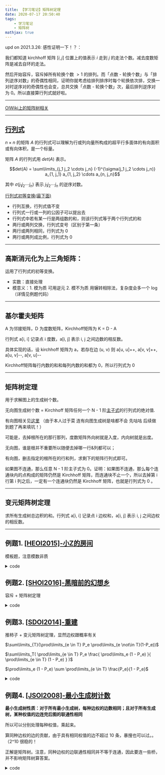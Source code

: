 ```yaml
---
title: 【学习笔记】矩阵树定理
date: 2020-07-17 20:50:40
tags: 
    - 学习笔记
    - 矩阵树
mathjax: true
---
```


upd on 2021.3.26: 感性证明一下！？：

我们都知道 kirchhoff 矩阵 $[i, j]$ 位置上的值表示 $i$ 走到 $j$ 的走法个数。减去度数矩阵是减去自环的走法。

然后开始容斥，容斥掉所有轮换个数 $> 1$ 的排列。而「点数 - 轮换个数」与「排列逆序对数」的奇偶性相同，证明你就考虑给排列排序时每个轮换依次排，交换一对时逆序对的奇偶性也会变，总共交换「点数 - 轮换个数」次，最后排列逆序对为 $0$。所以直接算行列式就好啦。

---

[OIWiki上的矩阵树相关](https://oi-wiki.org/graph/matrix-tree/)

-----

## [行列式](https://blog.csdn.net/qq_36396104/article/details/89298227)

$n \times n$ 的矩阵 $A$ 的行列式可以理解为行或列向量所构成的超平行多面体的有向面积或有向体积，是一个标量。

矩阵 $A$ 的行列式用 $det(A)$ 表示。

$$det(A) = \sum\limits_{j_1 j_2 \cdots j_n} (-1)^{\sigma(j_1 j_2 \cdots j_n)} a_{1, j_1} a_{1, j_2} \cdots a_{n, j_n}$$

其中 $\sigma(j_1 j_2 \cdots j_n)$ 表示 $j_1 j_2 \cdots j_n$ 的逆序对数。

[行列式初等变换(最下面)](https://baike.baidu.com/item/%E5%88%9D%E7%AD%89%E5%8F%98%E6%8D%A2/10648400?fr=aladdin#2)

* 行列互换，行列式值不变
* 行列式一行或一列的公因子可以提出去
* 行列式中若有某一行是两组数的和，则该行列式等于两个行列式的和
* 两行或两列交换，行列式变号（区别于第一条）
* 两行或两列相同，行列式为 0
* 两行或两列成比例，行列式为 0

-----

## 高斯消元化为上三角矩阵：

运用了行列式的初等变换。

* 实数：直接处理
* 模意义：1. 模为质 可用逆元  2. 模不为质 用辗转相除法，复杂度会多一个 log（详情见例题代码）

-----

## 基尔霍夫矩阵

A 为邻接矩阵，D 为度数矩阵，Kirchhoff矩阵为 K = D - A

行列式 a[i, i] 记录点 i 度数，a[i, j] 表示 i, j 之间边数的相反数。

具体实现的话，设 kirchhoff 矩阵为 a，若存在边 (u, v) 则 a[u, u]++, a[v, v]++, a[u, v]--, a[v, u]--

Kirchhoff矩阵每行内数的和和每列内数的和都为 0，所以行列式为 0

-----

## 矩阵树定理

用于求解图上的生成树个数。

无向图生成树个数 = Kirchhoff 矩阵任何一个 N - 1 阶[主子式](https://baike.baidu.com/item/%E4%B8%BB%E5%AD%90%E5%BC%8F/2671796?fr=aladdin)的行列式的绝对值.

有向图相关见[这里](https://www.xht37.com/%E7%9F%A9%E9%98%B5%E6%A0%91%E5%AE%9A%E7%90%86-%E5%AD%A6%E4%B9%A0%E7%AC%94%E8%AE%B0/) （由于本人过于菜 连有向图生成树是啥都不会 先咕咕 后续做到题了再来填坑！）

可能是，去掉根所在的那行那列，度数矩阵外向树就是入度，内向树就是出度。

无向图，谁是根并不重要所以随便去掉哪一行&列都可以；

有向图，删去指定的根所在的行和列，求剩下的矩阵行列式即可。

如果图不连通，那么任意 N - 1 阶主子式为 0。证明：如果图不连通，那么每个连通块内的点构成的矩阵仍然是 Kirchhoff 矩阵，而连通块不止一个，所以去掉第 i 行第 i 列之后，一定有一个连通块仍然是 Kirchhoff 矩阵，也就是行列式为 0 。

-----

## 变元矩阵树定理

求所有生成树总边积的和。行列式 a[i, i] 记录点 i 边权和，a[i, j] 表示 i, j 之间边权的相反数。

-----

## 例题1. [[HEOI2015]-小Z的房间](https://www.luogu.com.cn/problem/P4111)

模板题，注意模数非质

<details>
    <summary>code</summary>
    ``` c++
    #include <bits/stdc++.h>
    #define rep(i, x, y) for (int i = x; i <= y; i++)
    using namespace std;

    const int mod = 1e9;
    const int dir[][2] = {{0, 1}, {1, 0}};
    typedef long long ll;
    ll n, m, a[100][100], id[10][10], idx;
    char s[10][10];

    int main() {
        cin >> n >> m;
        rep(i, 1, n) {
            scanf("%s", s[i] + 1);
            rep(j, 1, m)
                if (s[i][j] == '.') id[i][j] = ++idx;
        }
        rep(i, 1, n) {
            rep(j, 1, m) {
                if (id[i][j]) {
                    rep(k, 0, 1) {
                        int tx = i + dir[k][0], ty = j + dir[k][1];
                        if (tx > n || ty > m || !id[tx][ty]) continue;
                        int x = id[i][j], y = id[tx][ty];
                        a[x][x]++, a[y][y]++, a[x][y]--, a[y][x]--;
                    }
                }
            }
        }
        ll ans = 1;
        rep(i, 1, idx - 1) {  // n - 1 阶主子式
            rep(j, i + 1, idx - 1) {
                while (a[j][i]) {  // 在模意义下用辗转相除法，类比 gcd(a, b) = gcd(b, a % b) 直到 b = 0，用第 i 行消第 j 行
                    ll d = a[i][i] / a[j][i];
                    rep(k, i, idx - 1)
                        a[i][k] = (a[i][k] - d * a[j][k] % mod + mod) % mod;
                    swap(a[i], a[j]), ans = -ans;
                }
            }
            ans = (ans * a[i][i] % mod + mod) % mod;
        }
        printf("%lld\n", ans);
        return 0;
    }
    ```
</details>

## 例题2. [[SHOI2016]-黑暗前的幻想乡](https://www.luogu.com.cn/problem/P4336)

容斥 + 矩阵树定理

<details>
    <summary>code</summary>
    ``` c++
    #include <bits/stdc++.h>
    #define rep(i, x, y) for (int i = x; i <= y; i++)
    using namespace std;

    const int mod = 1e9 + 7;
    typedef long long ll;
    typedef pair<int, int> pii;
    ll n, a[20][20], res;
    vector<pii> g[20];

    int main() {
        cin >> n;
        rep(i, 1, n - 1) {
            int m, x, y; scanf("%d", &m);
            while (m--) {
                scanf("%d%d", &x, &y);
                g[i].push_back(make_pair(x, y));
            }
        }
        rep(s, 0, (1 << (n - 1)) - 1) {
            int cnt = 0;
            memset(a, 0, sizeof(a));
            rep(i, 1, n) {
                if (s & (1 << (i - 1))) {
                    ++cnt;
                    for (int j = 0; j < g[i].size(); j++) {
                        int x = g[i][j].first, y = g[i][j].second;
                        a[x][x]++, a[y][y]++, a[x][y]--, a[y][x]--;
                    }
                }
            }
            ll ans = 1;
            rep(i, 1, n - 1) {
                rep(j, i + 1, n - 1) {
                    while (a[j][i]) {
                        ll d = a[i][i] / a[j][i];
                        rep(k, i, n - 1)
                            a[i][k] = (a[i][k] - d * a[j][k] % mod + mod) % mod;
                        swap(a[i], a[j]), ans = -ans;
                    }
                }
                ans = (ans * a[i][i] % mod + mod) % mod;
            }
            res = (res + ((n - 1 - cnt) & 1 ? -1ll : 1ll) * ans + mod) % mod;  // !!!
        }
        printf("%lld\n", res);
        return 0;
    }
    ```
</details>

## 例题3. [[SDOI2014]-重建](https://www.luogu.com.cn/problem/P3317)

推柿子 + 变元矩阵树定理，显然边权跟概率有关

$\sum\limits_{T}(\prod\limits_{e \in T} P_e \prod\limits_{e \not\in T}(1-P_e))$

$\sum\limits_T( \prod\limits_{e \in T} P_e \frac{ \prod\limits_e (1 - P_e) }{ \prod\limits_{e \in T} (1 - P_e) } )$

$\prod\limits_e (1 - P_e) \sum \prod\limits_{e \in T} \frac{P_e}{1 - P_e}$

<details>
    <summary>code</summary>
    ``` c++
    #include <bits/stdc++.h>
    #define rep(i, x, y) for (int i = x; i <= y; i++)
    using namespace std;

    const int N = 55;
    const double eps = 1e-9;
    int n;
    double D[N][N], ans = 1.0;

    double solve() {
        bool ff = 0;
        double ret = 1.0;
        int N = n - 1;
        rep(i, 1, N) {
            int mx = i;
            rep(j, i + 1, N)
                if (D[mx][i] < D[j][i]) mx = j;
            if (mx != i) ff ^= 1, swap(D[mx], D[i]);
            if (D[i][i] > -eps && D[i][i] < eps) return 0.0;
            rep(j, i + 1, N) {
                double t = D[j][i] / D[i][i];
                rep(k, i, N) D[j][k] -= t * D[i][k];
            }
            ret *= D[i][i];
        }
        if (ff) ret *= -1.0;
        return ret;
    }

    int main() {
        cin >> n;
        rep(i, 1, n) rep(j, 1, n) cin >> D[i][j];
        rep(i, 1, n)
            rep(j, 1, n) {
                if (fabs(D[i][j]) < eps) D[i][j] = eps;
                else if (fabs(1.0 - D[i][j]) < eps) D[i][j] = 1.0 - eps;
                if (j > i) ans *= (1 - D[i][j]);
                D[i][j] /= (1.0 - D[i][j]);
            }
        rep(i, 1, n)
            rep(j, 1, n)
                if (i != j)
                    D[i][i] += D[i][j], D[i][j] *= -1;
        printf("%.5lf\n", ans * solve());
        return 0;
    }
    ```
</details>

## 例题4. [[JSOI2008]-最小生成树计数](https://www.luogu.com.cn/problem/P4208)

**最小生成树性质：对于所有最小生成树，每种边权的边数相同；且对于所有生成树，某种权值的边连完后图的联通性相同**

所以可以分别处理每种权值，乘起来。

算同种边权的边的贡献，由于具有相同权值的边不超过 10 条，暴搜也可以过。。（2^10 很稳的！

正解是矩阵树。注意，同种边权的边联通性相同并不等于连通，因此要连一些桥，并不影响矩阵树算答案。

<details>
    <summary>code</summary>
    ``` c++
    #include <bits/stdc++.h>
    #define rep(i, x, y) for (int i = x; i <= y; i++)
    using namespace std;

    const int mod = 31011, N = 105, M = 1e3 + 10;
    typedef long long ll;
    ll n, m, ans = 1, num;
    ll fa[N], fat[N], id[M << 1], a[N][N];
    struct node {
        ll u, v, w;
        bool operator < (const node &a) const { return w < a.w; }
    }e[M], t[M];

    int getfa(int x) {
        return fa[x] == x ? x : fa[x] = getfa(fa[x]);
    }
    int getfa2(int x) {
        return fat[x] == x ? x : fat[x] = getfa2(fat[x]);
    }

    ll Gauss(ll n) {
        ll ret = 1;
        rep(i, 1, n - 1) {
            rep(j, i + 1, n - 1) {
                while (a[j][i]) {
                    ll d = a[i][i] / a[j][i];
                    rep(k, i, n - 1)
                        a[i][k] = (a[i][k] - d * a[j][k] % mod + mod) % mod;
                    swap(a[i], a[j]), ret = -ret;
                }
            }
            ret = (ret * a[i][i] % mod + mod) % mod;
        }
        return ret;
    }

    void calc(int l, int r) {
        int cnt = 0;
        memset(a, 0, sizeof(a));
        rep(i, l, r) {
            t[i] = e[i];
            int u = getfa(t[i].u), v = getfa(t[i].v);
            t[i].u = u, t[i].v = v;  // 类似于缩点
            if (u == v) continue;
            id[++cnt] = u, id[++cnt] = v;
        }
        sort(id + 1, id + cnt + 1);
        cnt = unique(id + 1, id + cnt + 1) - id - 1;
        rep(i, 1, cnt) fat[i] = i;
        rep(i, l, r) {
            if (t[i].u == t[i].v) continue;

            int u = getfa(t[i].u), v = getfa(t[i].v);
            if (u != v) --num, fa[u] = v;

            u = lower_bound(id + 1, id + cnt + 1, t[i].u) - id;
            v = lower_bound(id + 1, id + cnt + 1, t[i].v) - id;
            a[u][u]++, a[v][v]++, a[u][v]--, a[v][u]--;

            u = getfa2(u), v = getfa2(v);
            if (u != v) fat[u] = v;
        }
        rep(i, 2, cnt) {  // 有可能不连通，那么连一些桥，并不影响矩阵树算答案
            int u = getfa2(i), v = getfa2(i - 1);
            if (u == v) continue;
            a[u][u]++, a[v][v]++, a[u][v]--, a[v][u]--;
            fat[u] = v;
        }
        ans = ans * Gauss(cnt) % mod;
    }

    int main() {
        cin >> n >> m;
        rep(i, 1, m)
            scanf("%lld%lld%lld", &e[i].u, &e[i].v, &e[i].w);
        sort(e + 1, e + m + 1);
        rep(i, 1, n) fa[i] = i;
        num = n;
        for (int i = 1, j = 1; i <= m; i = j) {
            while (j <= m && e[i].w == e[j].w) ++j;
            for (j = i; j <= m; ++j) if (e[i].w != e[j].w) break;
            if (i + 1 < j) {
                calc(i, j - 1);
            } else {
                int u = getfa(e[i].u), v = getfa(e[i].v);
                if (u != v) fa[u] = v;
                --num;
            }
        }
        if (num > 1) puts("0");  // 判定最小生成树的存在
        else printf("%lld\n", ans);
        return 0;
    }
    ```
</details>